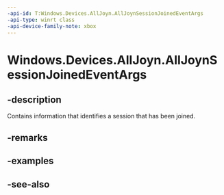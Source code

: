 ```yaml
---
-api-id: T:Windows.Devices.AllJoyn.AllJoynSessionJoinedEventArgs
-api-type: winrt class
-api-device-family-note: xbox
---
```


<!-- Class syntax.
public class AllJoynSessionJoinedEventArgs : Windows.Devices.AllJoyn.IAllJoynSessionJoinedEventArgs
-->

# Windows.Devices.AllJoyn.AllJoynSessionJoinedEventArgs

## -description
Contains information that identifies a session that has been joined.

## -remarks

## -examples

## -see-also
